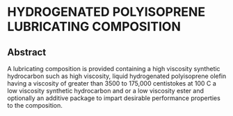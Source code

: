 # HYDROGENATED POLYISOPRENE LUBRICATING COMPOSITION

## Abstract
A lubricating composition is provided containing a high viscosity synthetic hydrocarbon such as high viscosity, liquid hydrogenated polyisoprene olefin having a viscosity of greater than 3500 to 175,000 centistokes at 100 C a low viscosity synthetic hydrocarbon and or a low viscosity ester and optionally an additive package to impart desirable performance properties to the composition.
